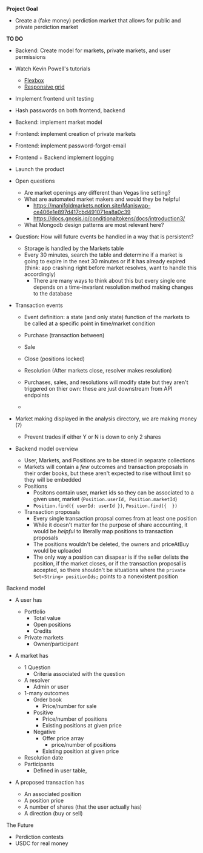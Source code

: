 **Project Goal**
- Create a (fake money) perdiction market that allows for public and private perdiction market

**TO DO**
- Backend: Create model for markets, private markets, and user permissions
- Watch Kevin Powell's tutorials
  - [Flexbox](https://www.youtube.com/watch?v=hwbqquXww-U&list=PL4-IK0AVhVjMSb9c06AjRlTpvxL3otpUd&ab_channel=KevinPowell)
  - [Responsive grid](https://www.youtube.com/watch?v=sKFW3wek21Q&ab_channel=KevinPowell)
- Implement frontend unit testing 
- Hash passwords on both frontend, backend
- Backend: implement market model
- Frontend: implement creation of private markets
- Frontend: implement password-forgot-email
- Frontend + Backend implement logging
- Launch the product

- Open questions
  - Are market openings any different than Vegas line setting?
  - What are automated market makers and would they be helpful
    - https://manifoldmarkets.notion.site/Maniswap-ce406e1e897d417cbd491071ea8a0c39
    - https://docs.gnosis.io/conditionaltokens/docs/introduction3/
  - What Mongodb design patterns are most relevant here? 


- Question: How will future events be handled in a way that is persistent?
    - Storage is handled by the Markets table
    - Every 30 minutes, search the table and determine if a market is going to expire in the next 30 minutes or if it has already expired (think: app crashing right before market resolves, want to handle this accordingly)
        - There are many ways to think about this but every single one depends on a time-invariant resolution method making changes to the database


- Transaction events
  - Event definition: a state (and only state) function of the markets to be called at a specific point in time/market condition
  - Purchase (transaction between)
  - Sale
  - Close (positions locked)
  - Resolution (After markets close, resolver makes resolution)
  
  - Purchases, sales, and resolutions will modify state but they aren't triggered on thier own: these are just downstream from API endpoints
  - 



- Market making displayed in the analysis directory, we are making money (?)
  - Prevent trades if either Y or N is down to only 2 shares
- Backend model overview
  - User, Markets, and Positions are to be stored in separate collections
  - Markets will contain a _few_ outcomes and transaction proposals in their order books, but these aren't expected to rise without limit  so they will be embedded
  - Positions
    - Positons contain user, market ids so they can be associated to a   given user, market (`Position.userId, Position.marketId`)
    - `Position.find({ userId: userId })`, `Position.find({  })` 
  - Transaction proposals
    - Every single transaction propsal comes from at least one position
    - While it doesn't matter for the purpose of share accounting, it would be _helpful_ to literally map positions to transaction proposals
    - The positions wouldn't be deleted, the owners and priceAtBuy would be uploaded
    - The only way a position can disapear is if the seller delists the position, if the market closes, or if the transaction proposal is accepted, so there shouldn't be situations where the   `private Set<String> positionIds;` points to a nonexistent position

Backend model

- A user has
  - Portfolio
    - Total value
    - Open positions
    - Credits
  - Private markets
    - Owner/participant

- A market has
  - 1 Question
    - Criteria associated with the question
  - A resolver
    - Admin or user
  - 1-many outcomes
    - Order book
      - Price/number for sale
    - Positive
        - Price/number of positions
      - Existing positions at given price 
    - Negative 
      - Offer price array
        - price/number of positions
      - Existing position at given price
  - Resolution date
  - Participants
    - Defined in user table, 

- A proposed transaction has
  - An associated position
  - A position price
  - A number of shares (that the user actually has)
  - A direction (buy or sell)


The Future
- Perdiction contests
- USDC for real money